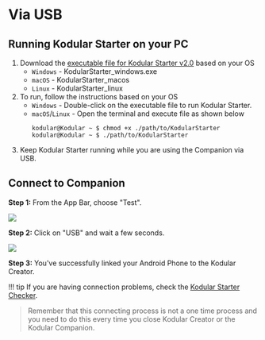 # Via USB

## Running Kodular Starter on your PC

1. Download the [executable file for Kodular Starter v2.0](https://github.com/Kodular/Starter/releases/tag/v2.0) based on your OS
    - `Windows` - KodularStarter_windows.exe
    - `macOS` - KodularStarter_macos
    - `Linux` - KodularStarter_linux
2. To run, follow the instructions based on your OS
    - `Windows` - Double-click on the executable file to run Kodular Starter.
    - `macOS`/`Linux` - Open the terminal and execute file as shown below
      ```
      kodular@Kodular ~ $ chmod +x ./path/to/KodularStarter
      kodular@Kodular ~ $ ./path/to/KodularStarter
      ```
3. Keep Kodular Starter running while you are using the Companion via USB.

## Connect to Companion

**Step 1:** From the App Bar, choose "Test".

![](/assets/images/other/live-development/usb-1.png)

**Step 2:** Click on "USB" and wait a few seconds.

![](/assets/images/other/live-development/usb-2.png)

**Step 3:** You've successfully linked your Android Phone to the Kodular Creator.  

!!! tip
    If you are having connection problems, check the [Kodular Starter Checker](https://starter.kodular.io).

> Remember that this connecting process is not a one time process and you need to do this every time you close Kodular Creator or the Kodular Companion.
